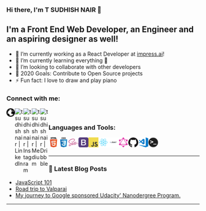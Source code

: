 ### Hi there, I'm T SUDHISH NAIR 👋

## I'm a Front End Web Developer, an Engineer and an aspiring designer as well!
- 🔭 I’m currently working as a React Developer at [impress.ai][companywebsite]!
- 🌱 I’m currently learning everything 🤣
- 👯 I’m looking to collaborate with other developers
- 🥅 2020 Goals: Contribute to Open Source projects
- ⚡ Fun fact: I love to draw and play piano

### Connect with me:

[<img align="left" alt="sudhish's Github" width="22px" src="https://raw.githubusercontent.com/iconic/open-iconic/master/svg/globe.svg" />][website]
[<img align="left" alt="tsudhishnair | LinkedIn" width="22px" src="https://cdn.jsdelivr.net/npm/simple-icons@v3/icons/linkedin.svg" />][linkedin]
[<img align="left" alt="tsudhishnair | Instagram" width="22px" src="https://cdn.jsdelivr.net/npm/simple-icons@v3/icons/instagram.svg" />][instagram]
[<img align="left" alt="tsudhishnair | Medium" width="22px" src="https://cdn.jsdelivr.net/npm/simple-icons@3.4.0/icons/medium.svg" />][medium]
[<img align="left" alt="tsudhishnair | Dribbble" width="22px" src="https://cdn.jsdelivr.net/npm/simple-icons@3.4.0/icons/dribbble.svg" />][dribbble]
<br />

### Languages and Tools:

[<img align="left" alt="HTML5" width="26px" src="https://raw.githubusercontent.com/github/explore/80688e429a7d4ef2fca1e82350fe8e3517d3494d/topics/html/html.png" />][website]
[<img align="left" alt="CSS3" width="26px" src="https://raw.githubusercontent.com/github/explore/80688e429a7d4ef2fca1e82350fe8e3517d3494d/topics/css/css.png" />][website]
[<img align="left" alt="Sass" width="26px" src="https://raw.githubusercontent.com/github/explore/80688e429a7d4ef2fca1e82350fe8e3517d3494d/topics/sass/sass.png" />][website]
[<img align="left" alt="Bootstrap" width="26px" src="https://raw.githubusercontent.com/github/explore/80688e429a7d4ef2fca1e82350fe8e3517d3494d/topics/bootstrap/bootstrap.png" />][website]
[<img align="left" alt="JavaScript" width="26px" src="https://raw.githubusercontent.com/github/explore/80688e429a7d4ef2fca1e82350fe8e3517d3494d/topics/javascript/javascript.png" />][website]
[<img align="left" alt="React" width="26px" src="https://raw.githubusercontent.com/github/explore/80688e429a7d4ef2fca1e82350fe8e3517d3494d/topics/react/react.png" />][website]
[<img align="left" alt="Jquery" width="26px" src="https://raw.githubusercontent.com/github/explore/80688e429a7d4ef2fca1e82350fe8e3517d3494d/topics/jquery/jquery.png" />][website]
[<img align="left" alt="GraphQL" width="26px" src="https://raw.githubusercontent.com/github/explore/80688e429a7d4ef2fca1e82350fe8e3517d3494d/topics/graphql/graphql.png" />][website]
[<img align="left" alt="GitHub" width="26px" src="https://raw.githubusercontent.com/github/explore/78df643247d429f6cc873026c0622819ad797942/topics/github/github.png" />][website]
[<img align="left" alt="Visual Studio Code" width="26px" src="https://raw.githubusercontent.com/github/explore/80688e429a7d4ef2fca1e82350fe8e3517d3494d/topics/visual-studio-code/visual-studio-code.png" />][website]
[<img align="left" alt="Terminal" width="26px" src="https://raw.githubusercontent.com/github/explore/80688e429a7d4ef2fca1e82350fe8e3517d3494d/topics/terminal/terminal.png" />][website]

<br />
<br />

---

### 📕 Latest Blog Posts
<!-- BLOG-POST-LIST:START -->
- [JavaScript 101](https://medium.com/@tsudhishnair/javascript-101-1b27a780f45d?source=rss-4a3ca2d0484f------2)
- [Road trip to Valparai](https://medium.com/@tsudhishnair/road-trip-to-valparai-2fd04835353d?source=rss-4a3ca2d0484f------2)
- [My journey to Google sponsored Udacity' Nanodergree Program.](https://medium.com/@tsudhishnair/my-journey-to-google-sponsored-udacity-nanodergree-program-5f6dd2b1a219?source=rss-4a3ca2d0484f------2)
<!-- BLOG-POST-LIST:END -->

---

 
<!-- <img align="left" alt="Sudhish's Github Stats" src="https://github-readme-stats.Tsudhishnair.vercel.app/api?username=Tsudhishnair&show_icons=true&hide_border=true" /> -->

[companywebsite]: https://impress.ai
[website]: https://github.com/Tsudhishnair
[instagram]: https://www.instagram.com/techtravelphotography/
[linkedin]: https://www.linkedin.com/in/tsudhishnair/
[medium]: https://medium.com/@tsudhishnair
[dribbble]: https://dribbble.com/tsudhishnair